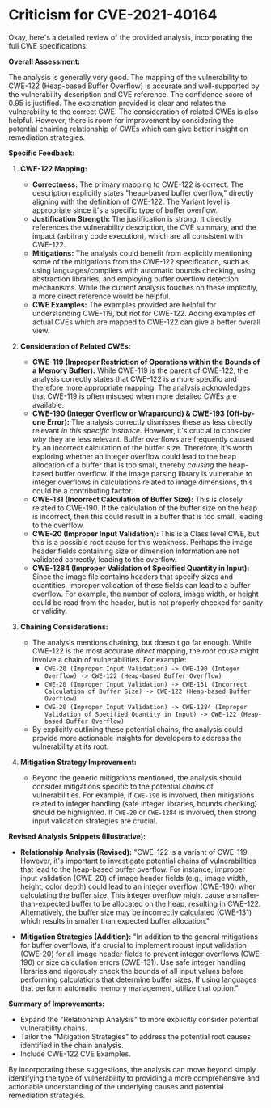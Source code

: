 # Criticism for CVE-2021-40164

Okay, here's a detailed review of the provided analysis, incorporating the full CWE specifications:

**Overall Assessment:**

The analysis is generally very good. The mapping of the vulnerability to CWE-122 (Heap-based Buffer Overflow) is accurate and well-supported by the vulnerability description and CVE reference. The confidence score of 0.95 is justified. The explanation provided is clear and relates the vulnerability to the correct CWE. The consideration of related CWEs is also helpful. However, there is room for improvement by considering the potential chaining relationship of CWEs which can give better insight on remediation strategies.

**Specific Feedback:**

1.  **CWE-122 Mapping:**

    *   **Correctness:** The primary mapping to CWE-122 is correct. The description explicitly states "heap-based buffer overflow," directly aligning with the definition of CWE-122. The Variant level is appropriate since it's a specific type of buffer overflow.
    *   **Justification Strength:** The justification is strong. It directly references the vulnerability description, the CVE summary, and the impact (arbitrary code execution), which are all consistent with CWE-122.
    *   **Mitigations:** The analysis could benefit from explicitly mentioning some of the mitigations from the CWE-122 specification, such as using languages/compilers with automatic bounds checking, using abstraction libraries, and employing buffer overflow detection mechanisms. While the current analysis touches on these implicitly, a more direct reference would be helpful.
    *   **CWE Examples:** The examples provided are helpful for understanding CWE-119, but not for CWE-122. Adding examples of actual CVEs which are mapped to CWE-122 can give a better overall view.

2.  **Consideration of Related CWEs:**

    *   **CWE-119 (Improper Restriction of Operations within the Bounds of a Memory Buffer):** While CWE-119 is the parent of CWE-122, the analysis correctly states that CWE-122 is a more specific and therefore more appropriate mapping. The analysis acknowledges that CWE-119 is often misused when more detailed CWEs are available.
    *   **CWE-190 (Integer Overflow or Wraparound) & CWE-193 (Off-by-one Error):** The analysis correctly dismisses these as less directly relevant *in this specific instance*. However, it's crucial to consider *why* they are less relevant. Buffer overflows are frequently caused by an incorrect calculation of the buffer size. Therefore, it's worth exploring whether an integer overflow could lead to the heap allocation of a buffer that is too small, thereby *causing* the heap-based buffer overflow. If the image parsing library is vulnerable to integer overflows in calculations related to image dimensions, this could be a contributing factor.
    *   **CWE-131 (Incorrect Calculation of Buffer Size):** This is closely related to CWE-190. If the calculation of the buffer size on the heap is incorrect, then this could result in a buffer that is too small, leading to the overflow.
    *   **CWE-20 (Improper Input Validation):** This is a Class level CWE, but this is a possible root cause for this weakness. Perhaps the image header fields containing size or dimension information are not validated correctly, leading to the overflow.
    *   **CWE-1284 (Improper Validation of Specified Quantity in Input):** Since the image file contains headers that specify sizes and quantities, improper validation of these fields can lead to a buffer overflow. For example, the number of colors, image width, or height could be read from the header, but is not properly checked for sanity or validity.

3.  **Chaining Considerations:**

    *   The analysis mentions chaining, but doesn't go far enough. While CWE-122 is the most accurate *direct* mapping, the *root cause* might involve a chain of vulnerabilities. For example:
        *   `CWE-20 (Improper Input Validation) -> CWE-190 (Integer Overflow) -> CWE-122 (Heap-based Buffer Overflow)`
        *   `CWE-20 (Improper Input Validation) -> CWE-131 (Incorrect Calculation of Buffer Size) -> CWE-122 (Heap-based Buffer Overflow)`
        *   `CWE-20 (Improper Input Validation) -> CWE-1284 (Improper Validation of Specified Quantity in Input) -> CWE-122 (Heap-based Buffer Overflow)`
    *   By explicitly outlining these potential chains, the analysis could provide more actionable insights for developers to address the vulnerability at its root.

4.  **Mitigation Strategy Improvement:**

    *   Beyond the generic mitigations mentioned, the analysis should consider mitigations specific to the potential *chains* of vulnerabilities. For example, if `CWE-190` is involved, then mitigations related to integer handling (safe integer libraries, bounds checking) should be highlighted. If `CWE-20` or `CWE-1284` is involved, then strong input validation strategies are crucial.

**Revised Analysis Snippets (Illustrative):**

*   **Relationship Analysis (Revised):**  "CWE-122 is a variant of CWE-119. However, it's important to investigate potential chains of vulnerabilities that lead to the heap-based buffer overflow. For instance, improper input validation (CWE-20) of image header fields (e.g., image width, height, color depth) could lead to an integer overflow (CWE-190) when calculating the buffer size.  This integer overflow might cause a smaller-than-expected buffer to be allocated on the heap, resulting in CWE-122.  Alternatively, the buffer size may be incorrectly calculated (CWE-131) which results in smaller than expected buffer allocation."

*   **Mitigation Strategies (Addition):** "In addition to the general mitigations for buffer overflows, it's crucial to implement robust input validation (CWE-20) for all image header fields to prevent integer overflows (CWE-190) or size calculation errors (CWE-131). Use safe integer handling libraries and rigorously check the bounds of all input values before performing calculations that determine buffer sizes. If using languages that perform automatic memory management, utilize that option."

**Summary of Improvements:**

*   Expand the "Relationship Analysis" to more explicitly consider potential vulnerability chains.
*   Tailor the "Mitigation Strategies" to address the potential root causes identified in the chain analysis.
*   Include CWE-122 CVE Examples.

By incorporating these suggestions, the analysis can move beyond simply identifying the type of vulnerability to providing a more comprehensive and actionable understanding of the underlying causes and potential remediation strategies.